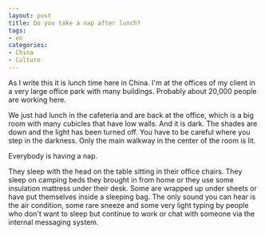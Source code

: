 ```yaml
---
layout: post
title: Do you take a nap after lunch?
tags:
- en
categories:
- China
- Culture
---
```

As I write this it is lunch time here in China. I'm at the offices of my client in a very large office park with many buildings. Probably about 20,000 people are working here.

We just had lunch in the cafeteria and are back at the office, which is a big room with many cubicles that have low walls. And it is dark. The shades are down and the light has been turned off. You have to be careful where you step in the darkness. Only the main walkway in the center of the room is lit.

Everybody is having a nap.

They sleep with the head on the table sitting in their office chairs. They sleep on camping beds they brought in from home or they use some insulation mattress under their desk. Some are wrapped up under sheets or have put themselves inside a sleeping bag. The only sound you can hear is the air condition, some rare sneeze and some very light typing by people who don't want to sleep but continue to work or chat with someone via the internal messaging system.
